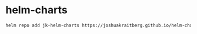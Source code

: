 # helm-charts

```sh
helm repo add jk-helm-charts https://joshuakraitberg.github.io/helm-charts
```

